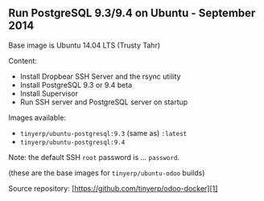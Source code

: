 Run PostgreSQL 9.3/9.4 on Ubuntu - September 2014
-------------------------------------------------

Base image is Ubuntu 14.04 LTS (Trusty Tahr)

Content:

* Install Dropbear SSH Server and the rsync utility
* Install PostgreSQL 9.3 or 9.4 beta
* Install Supervisor
* Run SSH server and PostgreSQL server on startup

Images available:

 - `tinyerp/ubuntu-postgresql:9.3` (same as) `:latest`
 - `tinyerp/ubuntu-postgresql:9.4`

Note: the default SSH `root` password is ... `password`.

(these are the base images for `tinyerp/ubuntu-odoo` builds)

Source repository: [https://github.com/tinyerp/odoo-docker][1]

  [1]: https://github.com/tinyerp/odoo-docker
